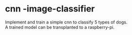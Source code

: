 # cnn -image-classifier
Implement and train a simple cnn to classify 5 types of dogs. <br>
A trained model can be transplanted to a raspberry-pi.
